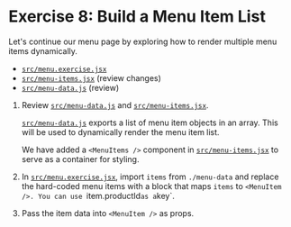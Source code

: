 # Exercise 8: Build a Menu Item List

Let's continue our menu page by exploring how to render multiple menu items dynamically.

- [`src/menu.exercise.jsx`](./src/menu.exercise.jsx)
- [`src/menu-items.jsx`](./src/menu-items.jsx) (review changes)
- [`src/menu-data.js`](./src/menu-data.js) (review)

1. Review [`src/menu-data.js`](./src/menu-data.js) and [`src/menu-items.jsx`](./src/menu-items.jsx).
  
   [`src/menu-data.js`](./src/menu-data.js) exports a list of menu item objects in an array. This will be used to dynamically render the menu item list.

   We have added a `<MenuItems />` component in [`src/menu-items.jsx`](./src/menu-items.jsx) to serve as a container for styling.
2. In [`src/menu.exercise.jsx`](./src/menu.exercise.jsx), import `items` from `./menu-data` and replace the hard-coded menu items with a block that maps `items` to `<MenuItem />. You can use `item.productId` as a `key`.
3. Pass the item data into `<MenuItem />` as props.
